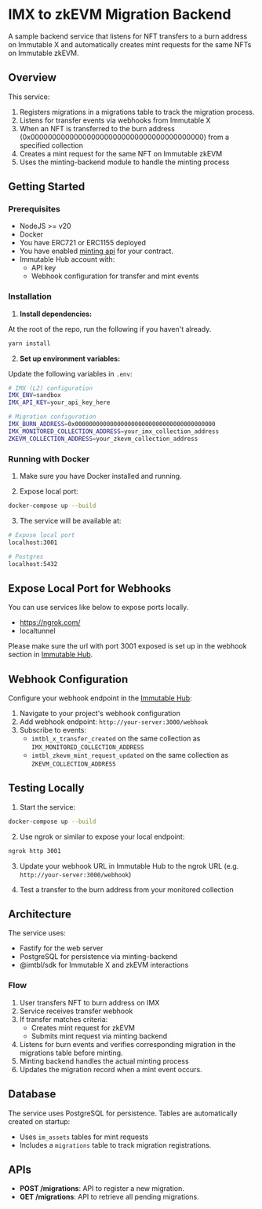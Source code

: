 # IMX to zkEVM Migration Backend

A sample backend service that listens for NFT transfers to a burn address on Immutable X and automatically creates mint requests for the same NFTs on Immutable zkEVM.

## Overview

This service:
1. Registers migrations in a migrations table to track the migration process.
2. Listens for transfer events via webhooks from Immutable X
3. When an NFT is transferred to the burn address (0x0000000000000000000000000000000000000000) from a specified collection
4. Creates a mint request for the same NFT on Immutable zkEVM
5. Uses the minting-backend module to handle the minting process

## Getting Started

### Prerequisites

- NodeJS >= v20
- Docker
- You have ERC721 or ERC1155 deployed
- You have enabled [minting api](https://docs.immutable.com/docs/zkEVM/products/minting/minting-api#minting-api-prerequisites) for your contract.
- Immutable Hub account with:
  - API key
  - Webhook configuration for transfer and mint events

### Installation

1. **Install dependencies:**

At the root of the repo, run the following if you haven't already.
```bash
yarn install
```

2. **Set up environment variables:**

Update the following variables in `.env`:
```bash
# IMX (L2) configuration
IMX_ENV=sandbox
IMX_API_KEY=your_api_key_here

# Migration configuration
IMX_BURN_ADDRESS=0x0000000000000000000000000000000000000000
IMX_MONITORED_COLLECTION_ADDRESS=your_imx_collection_address
ZKEVM_COLLECTION_ADDRESS=your_zkevm_collection_address
```

### Running with Docker
1. Make sure you have Docker installed and running.

2. Expose local port:
```bash
docker-compose up --build
```

3. The service will be available at:
```bash
# Expose local port
localhost:3001

# Postgres
localhost:5432
```

## Expose Local Port for Webhooks

You can use services like below to expose ports locally.

- https://ngrok.com/
- localtunnel

Please make sure the url with port 3001 exposed is set up in the webhook section in [Immutable Hub](hub.immmutable.com).

## Webhook Configuration

Configure your webhook endpoint in the [Immutable Hub](https://hub.immutable.com):

1. Navigate to your project's webhook configuration
2. Add webhook endpoint: `http://your-server:3000/webhook`
3. Subscribe to events:
   - `imtbl_x_transfer_created` on the same collection as `IMX_MONITORED_COLLECTION_ADDRESS`
   - `imtbl_zkevm_mint_request_updated` on the same collection as `ZKEVM_COLLECTION_ADDRESS`

## Testing Locally

1. Start the service:
```bash
docker-compose up --build
```

2. Use ngrok or similar to expose your local endpoint:
```bash
ngrok http 3001
```

3. Update your webhook URL in Immutable Hub to the ngrok URL (e.g. `http://your-server:3000/webhook`)

4. Test a transfer to the burn address from your monitored collection

## Architecture

The service uses:
- Fastify for the web server
- PostgreSQL for persistence via minting-backend
- @imtbl/sdk for Immutable X and zkEVM interactions

### Flow

1. User transfers NFT to burn address on IMX
2. Service receives transfer webhook
3. If transfer matches criteria:
   - Creates mint request for zkEVM
   - Submits mint request via minting backend
4. Listens for burn events and verifies corresponding migration in the migrations table before minting.
5. Minting backend handles the actual minting process
6. Updates the migration record when a mint event occurs.

## Database

The service uses PostgreSQL for persistence. Tables are automatically created on startup:
- Uses `im_assets` tables for mint requests
- Includes a `migrations` table to track migration registrations.

## APIs

- **POST /migrations**: API to register a new migration.
- **GET /migrations**: API to retrieve all pending migrations.
